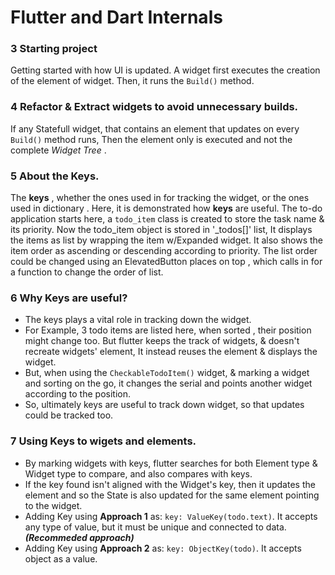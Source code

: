 # Flutter and Dart Internals 

### 3 Starting project 
Getting started with how UI is updated. A widget first executes the creation of the element of widget. Then, it runs the `Build()` method.

### 4 Refactor & Extract widgets to avoid unnecessary builds.

If any Statefull widget, that contains an element that updates on every `Build()` method runs, Then the element only is executed and not the complete *Widget Tree* .

### 5 About the Keys.

The **keys** , whether the ones used in for tracking the widget, or the ones used in dictionary .
Here, it is demonstrated how **keys** are useful.
The to-do application starts here, a `todo_item` class is created to store the task name & its priority. 
Now the todo_item object is stored in '_todos[]' list, 
It displays the items as list by wrapping the item w/Expanded widget. 
It also shows the item order as ascending or descending according to priority. 
The list order could be changed using an ElevatedButton places on top , which calls in for a function to change the order of list.

### 6 Why Keys are useful? 
- The keys plays a vital role in tracking down the widget.
- For Example, 3 todo items are listed here, when sorted , their position might change too. But flutter keeps the track of widgets, & doesn't recreate widgets' element, It instead reuses the element & displays the widget.
- But, when using the `CheckableTodoItem()` widget, & marking a widget and sorting on the go, it changes the serial and points another widget according to the position.
- So, ultimately keys are useful to track down widget, so that updates could be tracked too.

### 7 Using Keys to wigets and elements.
- By marking widgets with keys, flutter searches for both Element type & Widget type to compare, and also compares with keys.
- If the key found isn't aligned with the Widget's key, then it updates the element and so the State is also updated for the same element pointing to the widget.
- Adding Key using **Approach 1** as: `key: ValueKey(todo.text)`. It accepts any type of value, but it must be unique and connected to data.  ***(Recommeded approach)***
- Adding Key using **Approach 2** as: `key: ObjectKey(todo)`. It accepts object as a value.